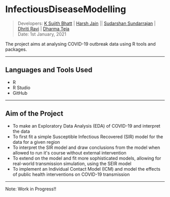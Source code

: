 # InfectiousDiseaseModelling
> Developers: [K Sujith Bhatt](https://github.com/sujith-bhatt) | [Harsh Jain]() || [Sudarshan Sundarrajan](https://github.com/sudarshan411) | [Dhriti Ravi](https://github.com/dhritiravi) | [Dharma Teja]() <br/>
> Date: 1st January, 2021

The project aims at analysing COVID-19 outbreak data using R tools and packages.
____________________________________________________________________

## Languages and Tools Used

- R
- R Studio
- GitHub
____________________________________________________________________

## Aim of the Project

- To make an Exploratory Data Analysis (EDA) of COVID-19 and interpret the data
- To first fit a simple Susceptible Infectious Recovered (SIR) model for the data for a given region
- To interpret the SIR model and draw conclusions from the model when allowed to run it's course without external intervention
- To extend on the model and fit more sophisticated models, allowing for real-world transmission simulation, using the SEIR model
- To implement an Individual Contact Model (ICM) and model the effects of public health interventions on COVID-19 transmission
_____________________________________________________________________

Note: Work in Progress!!

